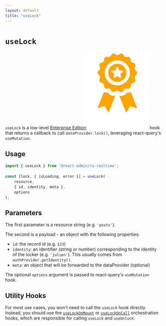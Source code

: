 ```yaml
---
layout: default
title: "useLock"
---
```


# `useLock`

`useLock` is a low-level [Enterprise Edition](https://react-admin-ee.marmelab.com)<img class="icon" src="./img/premium.svg" /> hook that returns a callback to call `dataProvider.lock()`, leveraging react-query's `useMutation`.

## Usage

```jsx
import { useLock } from '@react-admin/ra-realtime';

const [lock, { isLoading, error }] = useLock(
    resource,
    { id, identity, meta },
    options
);
```

## Parameters

The first parameter is a resource string (e.g. `'posts'`).

The second is a payload - an object with the following properties:

-   `id`: the record id (e.g. `123`)
-   `identity`: an identifier (string or number) corresponding to the identity of the locker (e.g. `'julien'`). This usually comes from `authProvider.getIdentity()`.
-   `meta`: an object that will be forwarded to the dataProvider (optional)

The optional `options` argument is passed to react-query's `useMutation` hook.

## Utility Hooks

For most use cases, you won't need to call the `useLock` hook directly. Instead, you should use the [`useLockOnMount`](./useLockOnMount.md) or [`useLockOnCall`](./useLockOnCall.md) orchestration hooks, which are responsible for calling `useLock` and `useUnlock`.
